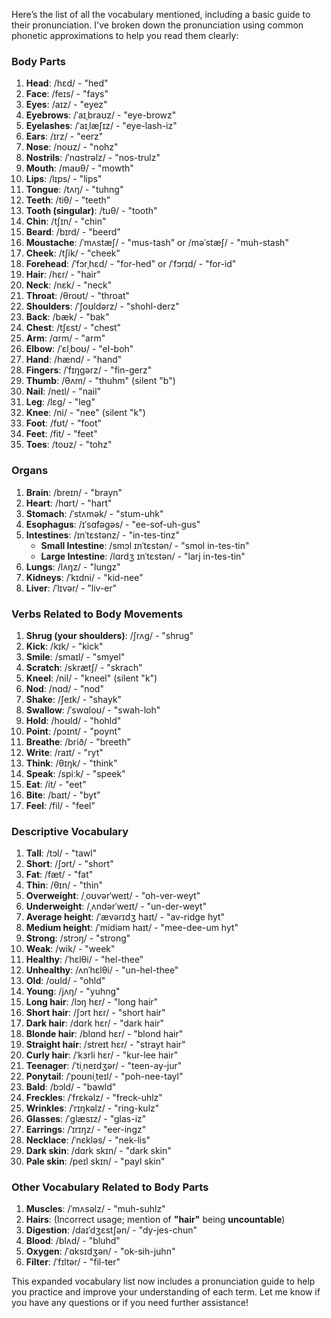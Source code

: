 Here’s the list of all the vocabulary mentioned, including a basic guide to their pronunciation. I've broken down the pronunciation using common phonetic approximations to help you read them clearly:

### Body Parts

1. **Head**: /hɛd/ - "hed"
2. **Face**: /feɪs/ - "fays"
3. **Eyes**: /aɪz/ - "eyez"
4. **Eyebrows**: /ˈaɪˌbraʊz/ - "eye-browz"
5. **Eyelashes**: /ˈaɪˌlæʃɪz/ - "eye-lash-iz"
6. **Ears**: /ɪrz/ - "eerz"
7. **Nose**: /noʊz/ - "nohz"
8. **Nostrils**: /ˈnɑstrəlz/ - "nos-trulz"
9. **Mouth**: /maʊθ/ - "mowth"
10. **Lips**: /lɪps/ - "lips"
11. **Tongue**: /tʌŋ/ - "tuhng"
12. **Teeth**: /tiθ/ - "teeth"
13. **Tooth (singular)**: /tuθ/ - "tooth"
14. **Chin**: /tʃɪn/ - "chin"
15. **Beard**: /bɪrd/ - "beerd"
16. **Moustache**: /ˈmʌstæʃ/ - "mus-tash" or /məˈstæʃ/ - "muh-stash"
17. **Cheek**: /tʃik/ - "cheek"
18. **Forehead**: /ˈfɔrˌhɛd/ - "for-hed" or /ˈfɔrɪd/ - "for-id"
19. **Hair**: /hɛr/ - "hair"
20. **Neck**: /nɛk/ - "neck"
21. **Throat**: /θroʊt/ - "throat"
22. **Shoulders**: /ˈʃoʊldərz/ - "shohl-derz"
23. **Back**: /bæk/ - "bak"
24. **Chest**: /tʃɛst/ - "chest"
25. **Arm**: /ɑrm/ - "arm"
26. **Elbow**: /ˈɛlˌboʊ/ - "el-boh"
27. **Hand**: /hænd/ - "hand"
28. **Fingers**: /ˈfɪŋɡərz/ - "fin-gerz"
29. **Thumb**: /θʌm/ - "thuhm" (silent "b")
30. **Nail**: /neɪl/ - "nail"
31. **Leg**: /lɛɡ/ - "leg"
32. **Knee**: /ni/ - "nee" (silent "k")
33. **Foot**: /fʊt/ - "foot"
34. **Feet**: /fit/ - "feet"
35. **Toes**: /toʊz/ - "tohz"

### Organs

1. **Brain**: /breɪn/ - "brayn"
2. **Heart**: /hɑrt/ - "hart"
3. **Stomach**: /ˈstʌmək/ - "stum-uhk"
4. **Esophagus**: /ɪˈsɑfəɡəs/ - "ee-sof-uh-gus"
5. **Intestines**: /ɪnˈtɛstənz/ - "in-tes-tinz"
    - **Small Intestine**: /smɔl ɪnˈtɛstən/ - "smol in-tes-tin"
    - **Large Intestine**: /lɑrdʒ ɪnˈtɛstən/ - "larj in-tes-tin"
6. **Lungs**: /lʌŋz/ - "lungz"
7. **Kidneys**: /ˈkɪdni/ - "kid-nee"
8. **Liver**: /ˈlɪvər/ - "liv-er"

### Verbs Related to Body Movements

1. **Shrug (your shoulders)**: /ʃrʌɡ/ - "shrug"
2. **Kick**: /kɪk/ - "kick"
3. **Smile**: /smaɪl/ - "smyel"
4. **Scratch**: /skrætʃ/ - "skrach"
5. **Kneel**: /nil/ - "kneel" (silent "k")
6. **Nod**: /nɑd/ - "nod"
7. **Shake**: /ʃeɪk/ - "shayk"
8. **Swallow**: /ˈswɑloʊ/ - "swah-loh"
9. **Hold**: /hoʊld/ - "hohld"
10. **Point**: /pɔɪnt/ - "poynt"
11. **Breathe**: /brið/ - "breeth"
12. **Write**: /raɪt/ - "ryt"
13. **Think**: /θɪŋk/ - "think"
14. **Speak**: /spiːk/ - "speek"
15. **Eat**: /it/ - "eet"
16. **Bite**: /baɪt/ - "byt"
17. **Feel**: /fil/ - "feel"

### Descriptive Vocabulary

1. **Tall**: /tɔl/ - "tawl"
2. **Short**: /ʃɔrt/ - "short"
3. **Fat**: /fæt/ - "fat"
4. **Thin**: /θɪn/ - "thin"
5. **Overweight**: /ˌoʊvərˈweɪt/ - "oh-ver-weyt"
6. **Underweight**: /ˌʌndərˈweɪt/ - "un-der-weyt"
7. **Average height**: /ˈævərɪdʒ haɪt/ - "av-ridge hyt"
8. **Medium height**: /ˈmidiəm haɪt/ - "mee-dee-um hyt"
9. **Strong**: /strɔŋ/ - "strong"
10. **Weak**: /wik/ - "week"
11. **Healthy**: /ˈhɛlθi/ - "hel-thee"
12. **Unhealthy**: /ʌnˈhɛlθi/ - "un-hel-thee"
13. **Old**: /oʊld/ - "ohld"
14. **Young**: /jʌŋ/ - "yuhng"
15. **Long hair**: /lɔŋ hɛr/ - "long hair"
16. **Short hair**: /ʃɔrt hɛr/ - "short hair"
17. **Dark hair**: /dɑrk hɛr/ - "dark hair"
18. **Blonde hair**: /blɑnd hɛr/ - "blond hair"
19. **Straight hair**: /streɪt hɛr/ - "strayt hair"
20. **Curly hair**: /ˈkɜrli hɛr/ - "kur-lee hair"
21. **Teenager**: /ˈtiˌneɪdʒər/ - "teen-ay-jur"
22. **Ponytail**: /ˈpoʊniˌteɪl/ - "poh-nee-tayl"
23. **Bald**: /bɔld/ - "bawld"
24. **Freckles**: /ˈfrɛkəlz/ - "freck-uhlz"
25. **Wrinkles**: /ˈrɪŋkəlz/ - "ring-kulz"
26. **Glasses**: /ˈɡlæsɪz/ - "glas-iz"
27. **Earrings**: /ˈɪrɪŋz/ - "eer-ingz"
28. **Necklace**: /ˈnɛkləs/ - "nek-lis"
29. **Dark skin**: /dɑrk skɪn/ - "dark skin"
30. **Pale skin**: /peɪl skɪn/ - "payl skin"

### Other Vocabulary Related to Body Parts

1. **Muscles**: /ˈmʌsəlz/ - "muh-suhlz"
2. **Hairs**: (Incorrect usage; mention of **"hair"** being **uncountable**)
3. **Digestion**: /daɪˈdʒɛstʃən/ - "dy-jes-chun"
4. **Blood**: /blʌd/ - "bluhd"
5. **Oxygen**: /ˈɑksɪdʒən/ - "ok-sih-juhn"
6. **Filter**: /ˈfɪltər/ - "fil-ter"

This expanded vocabulary list now includes a pronunciation guide to help you practice and improve your understanding of each term. Let me know if you have any questions or if you need further assistance!